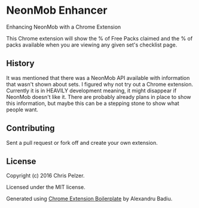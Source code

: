 # NeonMob Enhancer

Enhancing NeonMob with a Chrome Extension

This Chrome extension will show the % of Free Packs claimed and the % of packs available when you are viewing any given set's checklist page.

## History
It was mentioned that there was a NeonMob API available with information that wasn't shown about sets. I figured why
not try out a Chrome extension. Currently it is in HEAVILY development meaning, it might disappear if NeonMob doesn't like it.
There are probably already plans in place to show this information, but maybe this can be a stepping stone to show what people want.

## Contributing

Sent a pull request or fork off and create your own extension.

## License

Copyright (c) 2016 Chris Pelzer.

Licensed under the MIT license.

Generated using [Chrome Extension Boilerplate](https://github.com/voidberg/chrome-extension-boilerplate) by Alexandru Badiu.